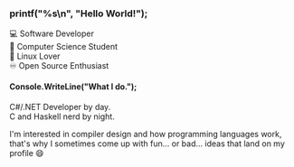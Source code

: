 ### printf("%s\n", "Hello World!");
  
:computer: Software Developer  
:open_book: Computer Science Student  
:penguin: Linux Lover  
:infinity: Open Source Enthusiast  

#### Console.WriteLine("What I do.");
C#/.NET Developer by day.  
C and Haskell nerd by night.

I'm interested in compiler design and how programming languages work, that's why I sometimes come up with fun... or bad... ideas that land on my profile 😄

